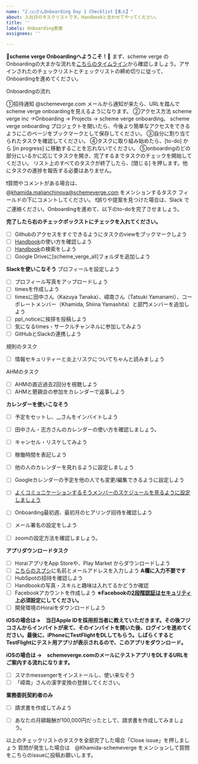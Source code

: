 ```yaml
---
name: "2.○○さんOnboarding Day 1 Checklist【本人】"
about: 入社日のタスクリストです。Handbookと合わせてやってください。
title: ''
labels: Onboarding実施
assignees: ''

---
```


**👋scheme verge Onboardingへようこそ！👋**
まず、scheme verge のOnboardingの大まかな流れを[こちらのタイムライン](https://sites.google.com/schemeverge.com/scheme-verge-wiki/onboarding)から確認しましょう。アサインされたのチェックリストとチェックリストの締め切りに従って、Onboardingを進めてください。

Onboardingの流れ

①招待通知
@schemeverge.com メールから通知が来たら、URLを踏んでscheme verge onboardingを見えるようになります。
②アクセス方法
scheme verge inc →Onboarding → Projects → scheme verge onboarding。
scheme verge onboarding プロジェクトを開いたら、今後より簡単なアクセスをできるようにこのページをブックマークとして保存してください。
③自分に割り当てられたタスクを確認してください。
④タスクに取り組み始めたら、[to-do] から [in progress] に移動することを忘れないでください。
⑤onboardingのどの部分にいるかに応じてタスクを開き、完了するまでタスクのチェックを開始してください。 リスト上のすべてのタスクが終了したら、[閉じる] を押します。他にタスクの進捗を報告する必要はありません。

❗️質問やコメントがある場合は、@[khamida.malianchinova@schemeverge.com](mailto:khamida.malianchinova@schemeverge.com) をメンションするタスク フィールドの下にコメントしてください。
❗️誤りや提案を見つけた場合は、Slack でご連絡ください。Onboardingを進めて、以下のto-doを完了させましょう。

**完了したら右のチェックボックストにチェックを入れてください。**

- [ ]  Githubのアクセスをすぐできるようにタスクのviewをブックマークしよう
- [ ] [Handbook](https://sites.google.com/schemeverge.com/scheme-verge-wiki/onboarding)の使い方を確認しよう
- [ ]  [Handbook](https://sites.google.com/schemeverge.com/scheme-verge-wiki/onboarding)の検索をしよう
- [ ]  Google Driveに[scheme_verge_all]フォルダを追加しよう

**Slackを使いこなそう**
プロフィールを設定しよう

- [ ] プロフィール写真をアップロードしょう
- [ ] timesを作成しよう
- [ ] timesに田中さん（Kazuya Tanaka）、嶂南さん（Tatsuki Yamanami）、コーポレートメンバー（Khamida, Shiina Yamashita）と部門メンバーを追加しよう
- [ ] ppl_noticeに挨拶を投稿しよう
- [ ] 気になるtimes・サークルチャンネルに参加してみよう
- [ ] GitHubとSlackの連携しよう

規則のタスク
- [ ] 情報セキュリティーと炎上リスクについてちゃんと読みましょう

 AHMのタスク  
- [ ] AHMの直近過去2回分を視聴しよう
- [ ] AHMと懇親会の参加をカレンダーで返事しよう

**カレンダーを使いこなそう**

- [ ] 予定をセットし、__さんをインバイトしよう
- [ ] 田中さん・志方さんのカレンダーの使い方を確認しましょう。
- [ ] キャンセル・リスケしてみよう
- [ ]  稼働時間を表記しよう
- [ ] 他の人のカレンダーを見れるように設定しましょう
- [ ] Googleカレンダーの予定を他の人でも変更/編集できるように設定しよう
- [ ] [よくコミュニケーションするそうメンバーのスケジュールを見るように設定しましょう]((https://www.infact1.co.jp/staff_blog/webmarketing/47276/)    )
- [ ] Onboarding最初週、最初月のヒアリング招待を確認しよう

- [ ] メール署名の設定をしよう
- [ ] zoomの設定方法を確認しましょう。

**アプリダウンロードタスク**
- [ ] HoraiアプリをApp Storeや、Play Market からダウンロードしよう
- [ ] [こちらのスプシ](https://docs.google.com/spreadsheets/u/0/d/1G0dgMSk-ZZQG9NtNtLzveC7VM_8PeWUjCUUs3ocRJ08/edit)に名前とメールアドレスを入力しよう
**A欄に入力不要です**
- [ ] HubSpotの招待を確認しよう
- [ ] Handbookの写真・スキルと趣味は入れてるかどうか確認
- [ ] Facebookアカウントを作成しよう 
**※Facebookの[2段階認証はセキュリティ](https://ja-jp.facebook.com/help/148233965247823)上必須設定にしてください。**
- [ ] 開発環境のHoraiをダウンロードしよう

**iOSの場合は→　当日Apple IDを採用担当者に教えていただきます。その後フジコさんからインバイトが来て、そのインバイトを開いた後、ログインを進めてください。最後に、iPhoneにTestFlightをDLしてもらう。しばらくするとTestFlightにテスト用アプリが表示されるので、このアプリをダウンロード。**

**iOSの場合は →　schemeverge.comのメールにテストアプリをDLするURLをご案内する流れになります。**

- [ ] スマホmessengerをインストールし、使い来なそう
- [ ] 「嶂南」さんの漢字変換の登録してください。

**業務委託契約者のみ**

- [ ] 請求書を作成してみよう
- [ ] あなたの月額報酬が100,000円だったとして、請求書を作成してみましょう。


以上のチェックリストのタスクを全部完了した場合「Close issue」を押しましょう
質問が発生した場合は　@Khamida-schemeverge をメンションして質問をこちらのissueに投稿お願いします。
